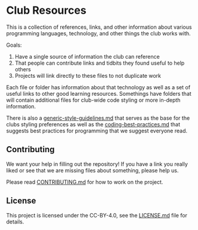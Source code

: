 # Club Resources

This is a collection of references, links, and other information about various programming languages, technology, and other things the club works with.

Goals:
1. Have a single source of information the club can reference
2. That people can contribute links and tidbits they found useful to help others
3. Projects will link directly to these files to not duplicate work

Each file or folder has information about that technology as well as a set of useful links to other good learning resources. Somethings have folders that will contain additional files for club-wide code styling or more in-depth information.

There is also a [generic-style-guidelines.md](generic-style-guidelines.md) that serves as the base for the clubs styling preferences as well as the [coding-best-practices.md](coding-best-practices.md) that suggests best practices for programming that we suggest everyone read.

## Contributing

We want your help in filling out the repository! If you have a link you really liked or see that we are missing files about something, please help us.

Please read [CONTRIBUTING.md](CONTRIBUTING.md) for how to work on the project.

## License

This project is licensed under the CC-BY-4.0, see the [LICENSE.md](LICENSE.md) file for details.
